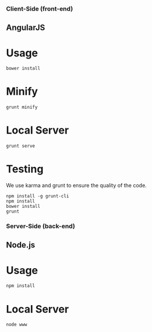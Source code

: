 ### Client-Side (front-end)
## AngularJS

# Usage

    bower install


# Minify

    grunt minify

# Local Server

    grunt serve

# Testing

We use karma and grunt to ensure the quality of the code.

    npm install -g grunt-cli
    npm install
    bower install
    grunt

### Server-Side (back-end)
## Node.js

# Usage

    npm install

# Local Server

    node www

